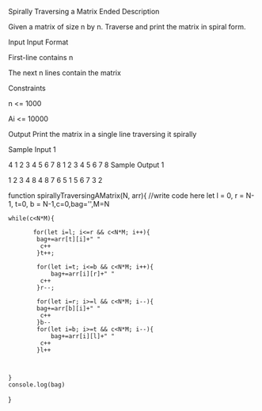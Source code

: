 Spirally Traversing a Matrix Ended
Description

Given a matrix of size n by n. Traverse and print the matrix in spiral form.



Input
Input Format

First-line contains n

The next n lines contain the matrix

Constraints

n <= 1000

Ai <= 10000




Output
Print the matrix in a single line traversing it spirally


Sample Input 1 

4
1 2 3 4
5 6 7 8
1 2 3 4
5 6 7 8
Sample Output 1

1 2 3 4 8 4 8 7 6 5 1 5 6 7 3 2 







function spirallyTraversingAMatrix(N, arr){
    //write code here
     let l = 0, r = N-1, t=0, b = N-1,c=0,bag='',M=N
     
    while(c<N*M){
        
           for(let i=l; i<=r && c<N*M; i++){
            bag+=arr[t][i]+" "
             c++   
            }t++;
        
            for(let i=t; i<=b && c<N*M; i++){
                bag+=arr[i][r]+" "
             c++   
            }r--;
            
            for(let i=r; i>=l && c<N*M; i--){
            bag+=arr[b][i]+" "
             c++   
            }b--
            for(let i=b; i>=t && c<N*M; i--){
                bag+=arr[i][l]+" "
             c++   
            }l++
        
        
        
    }
    console.log(bag)
  
  
}
